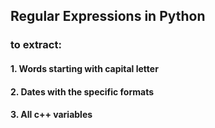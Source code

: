 ## Regular Expressions in Python
### to extract: 
#### 1. Words starting with capital letter
#### 2. Dates with the specific formats
#### 3. All c++ variables

